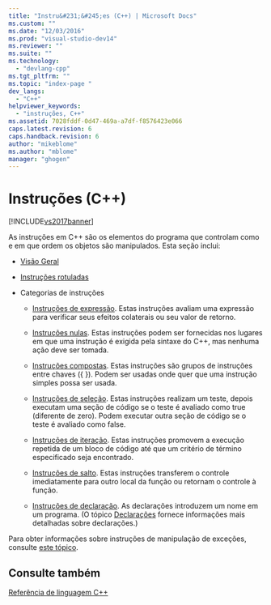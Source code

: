 ```yaml
---
title: "Instru&#231;&#245;es (C++) | Microsoft Docs"
ms.custom: ""
ms.date: "12/03/2016"
ms.prod: "visual-studio-dev14"
ms.reviewer: ""
ms.suite: ""
ms.technology: 
  - "devlang-cpp"
ms.tgt_pltfrm: ""
ms.topic: "index-page "
dev_langs: 
  - "C++"
helpviewer_keywords: 
  - "instruções, C++"
ms.assetid: 7028fddf-0d47-469a-a7df-f8576423e066
caps.latest.revision: 6
caps.handback.revision: 6
author: "mikeblome"
ms.author: "mblome"
manager: "ghogen"
---
```

# Instru&#231;&#245;es (C++)
[!INCLUDE[vs2017banner](../assembler/inline/includes/vs2017banner.md)]

As instruções em C\+\+ são os elementos do programa que controlam como e em que ordem os objetos são manipulados.  Esta seção inclui:  
  
-   [Visão Geral](../cpp/overview-of-cpp-statements.md)  
  
-   [Instruções rotuladas](../cpp/labeled-statements.md)  
  
-   Categorias de instruções  
  
    -   [Instruções de expressão](../cpp/expression-statement.md).  Estas instruções avaliam uma expressão para verificar seus efeitos colaterais ou seu valor de retorno.  
  
    -   [Instruções nulas](../Topic/Null%20Statement.md).  Estas instruções podem ser fornecidas nos lugares em que uma instrução é exigida pela sintaxe do C\+\+, mas nenhuma ação deve ser tomada.  
  
    -   [Instruções compostas](../cpp/compound-statements-blocks.md).  Estas instruções são grupos de instruções entre chaves \({ }\).  Podem ser usadas onde quer que uma instrução simples possa ser usada.  
  
    -   [Instruções de seleção](../cpp/selection-statements-cpp.md).  Estas instruções realizam um teste, depois executam uma seção de código se o teste é avaliado como true \(diferente de zero\).  Podem executar outra seção de código se o teste é avaliado como false.  
  
    -   [Instruções de iteração](../cpp/iteration-statements-cpp.md).  Estas instruções promovem a execução repetida de um bloco de código até que um critério de término especificado seja encontrado.  
  
    -   [Instruções de salto](../cpp/jump-statements-cpp.md).  Estas instruções transferem o controle imediatamente para outro local da função ou retornam o controle à função.  
  
    -   [Instruções de declaração](http://msdn.microsoft.com/pt-br/14538558-356f-450e-9e1e-3cd62ba952b9).  As declarações introduzem um nome em um programa. \(O tópico [Declarações](../misc/declarations.md) fornece informações mais detalhadas sobre declarações.\)  
  
 Para obter informações sobre instruções de manipulação de exceções, consulte [este tópico](../cpp/exception-handling-in-visual-cpp.md).  
  
## Consulte também  
 [Referência de linguagem C\+\+](../cpp/cpp-language-reference.md)